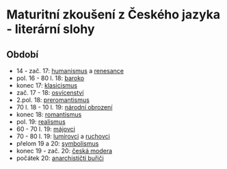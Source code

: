 # Maturitní zkoušení z Českého jazyka - literární slohy

## Období

- 14 - zač. 17: [humanismus](./01.humanismus.md) a [renesance](./02.renesance.md)
- pol. 16 - 80 l. 18: [baroko](./03.baroko.md)
- konec 17: [klasicismus](./04.klasicismus.md)
- zač. 17 - 18: [osvícenství](./05.osv%C3%ADcenstv%C3%AD.md)
- 2.pol. 18: [preromantismus](./06.preromantismus.md)
- 70 l. 18 - 10 l. 19: [národní obrození](./07.n%C3%A1rodn%C3%AD%20obrozen%C3%AD.md)
- konec 18: [romantismus](./08.romantismus.md)
- pol. 19: [realismus](./09.realismus.md) 
- 60 - 70 l. 19: [májovci](./10.m%C3%A1jovci.md)
- 70 - 80 l. 19: [lumírovci](./11.lum%C3%ADrovci.md) a [ruchovci](./12.ruchovci.md)
- přelom 19 a 20: [symbolismus](./13.symbolismus.md)
- konec 19 - zač. 20: [česká modera](./14.%C4%8Desk%C3%A1%20moderna.md)
- počátek 20: [anarchističtí buřiči](./15.anarchisti%C4%8Dt%C3%AD%20bu%C5%99i%C4%8Di.md)
